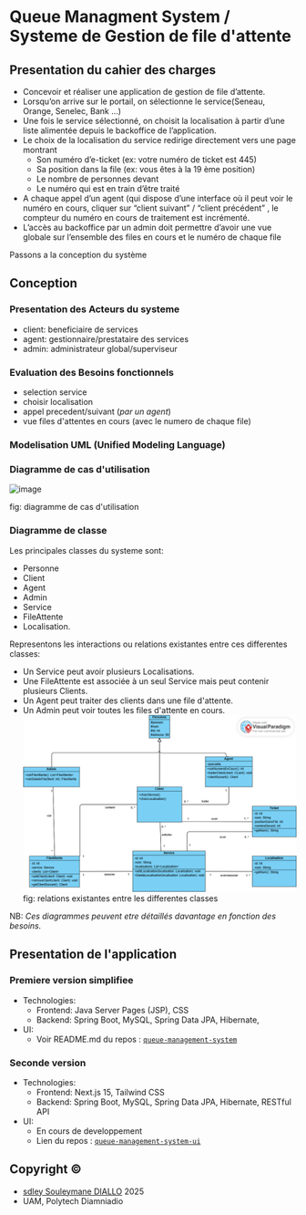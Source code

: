 # Queue Managment System / Systeme de Gestion de file d'attente

## Presentation du cahier des charges
- Concevoir et réaliser une application de gestion de file d’attente.
- Lorsqu’on arrive sur le portail, on sélectionne le service(Seneau,
Orange, Senelec, Bank …)
- Une fois le service sélectionné, on choisit la localisation à partir
d’une liste alimentée depuis le backoffice de l’application.
- Le choix de la localisation du service redirige directement vers
une page montrant
  - Son numéro d’e-ticket (ex: votre numéro de ticket est 445)
  - Sa position dans la file (ex: vous êtes à la 19 ème position)
  - Le nombre de personnes devant
  - Le numéro qui est en train d’être traité
- A chaque appel d’un agent (qui dispose d’une interface où il peut
voir le numéro en cours, cliquer sur “client suivant” / “client
précédent” , le compteur du numéro en cours de traitement est
incrémenté.
- L’accès au backoffice par un admin doit permettre d’avoir une vue
globale sur l’ensemble des files en cours et le numéro de chaque
file

Passons a la conception du système 
## Conception
### Presentation des Acteurs du systeme
- client: beneficiaire de services
- agent: gestionnaire/prestataire des services
- admin: administrateur global/superviseur
### Evaluation des Besoins fonctionnels
- selection service
- choisir localisation
- appel precedent/suivant (*par un agent*)
- vue files d'attentes en cours (avec le numero de chaque file)

### Modelisation UML (Unified Modeling Language)
### Diagramme de cas d'utilisation
![image](https://github.com/user-attachments/assets/c379db42-a53c-4f9c-98ba-b1769a4364c7)

fig: diagramme de cas d'utilisation

### Diagramme de classe
Les principales classes du systeme sont: 
- Personne
- Client
- Agent
- Admin
- Service
- FileAttente
- Localisation.

Representons les interactions ou relations existantes entre ces differentes classes:
- Un Service peut avoir plusieurs Localisations.
- Une FileAttente est associée à un seul Service mais peut contenir plusieurs Clients.
- Un Agent peut traiter des clients dans une file d'attente.
- Un Admin peut voir toutes les files d'attente en cours.
![conception-image-diagram](img.png)
fig: relations existantes entre les differentes classes

NB: *Ces diagrammes peuvent etre détaillés davantage en fonction des besoins.*

## Presentation de l'application
### Premiere version simplifiee
- Technologies:
  - Frontend: Java Server Pages (JSP), CSS
  - Backend: Spring Boot, MySQL, Spring Data JPA, Hibernate, 
- UI: 
  - Voir README.md du repos : [`queue-management-system`](https://github.com/sdley/queueManagementSystem)

### Seconde version
- Technologies:
  - Frontend: Next.js 15, Tailwind CSS
  - Backend: Spring Boot, MySQL, Spring Data JPA, Hibernate, RESTful API
- UI:
  - En cours de developpement
  - Lien du repos : [`queue-management-system-ui`](https://github.com/sdley/queue-management-system-ui)


## Copyright ©️
- [sdley Souleymane DIALLO](https://sdley.github.io/) 2025
- UAM, Polytech Diamniadio

  




